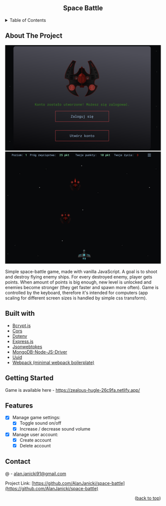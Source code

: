 <div align="center">

<h2 align="center">Space Battle</h2>
</div>

<!-- TABLE OF CONTENTS -->
<details>
  <summary>Table of Contents</summary>
  <ol>
    <li>
      <a href="#about-the-project">About The Project</a>
    </li>
    <li><a href="#built-with">Built With</a></li>
    <li><a href="#getting-started">Getting Started</a></li>
    <li><a href="#features">Features</a></li>
    <li><a href="#contact">Contact</a></li>
  </ol>
</details>

<!-- ABOUT THE PROJECT -->

## About The Project

[![Product Name Screen Shot][product-screenshot1]](https://zealous-hugle-26c9fa.netlify.app/)
[![Product Name Screen Shot][product-screenshot2]](https://zealous-hugle-26c9fa.netlify.app/)

Simple space-battle game, made with vanilla JavaScript. A goal is to shoot and destroy flying enemy ships. For every destroyed enemy, player gets points. When amount of points is big enough, new level is unlocked and enemies become stronger (they get faster and spawn more often).
Game is controlled by the keyboard, therefore it's intended for computers (app scaling for different screen sizes is handled by simple css transform).

<!-- BUILT WITH -->

## Built with

- [Bcrypt.js](https://github.com/dcodeIO/bcrypt.js)
- [Cors](https://www.npmjs.com/package/cors)
- [Dotenv](https://github.com/motdotla/dotenv)
- [Express.js](https://expressjs.com/)
- [Jsonwebtokes](https://github.com/auth0/node-jsonwebtoken)
- [MongoDB-Node-JS-Driver](https://github.com/mongodb/node-mongodb-native)
- [Uuid](https://github.com/uuidjs/uuid)
- [Webpack (minimal webpack boilerplate)](https://webpack.js.org/)

<!-- GETTING STARTED -->

## Getting Started

Game is available here - https://zealous-hugle-26c9fa.netlify.app/

<!-- FEATURES -->

## Features

- [x] Manage game settings:
  - [x] Toggle sound on/off
  - [x] Increase / decrease sound volume
- [x] Manage user account:
  - [x] Create account
  - [x] Delete account

<!-- CONTACT -->

## Contact

@ - alan.janicki91@gmail.com

Project Link: [https://github.com/AlanJanicki/space-battle](https://github.com/AlanJanicki/space-battle)

<p align="right">(<a href="#top">back to top</a>)</p>

[product-screenshot1]: /preview-1.png
[product-screenshot2]: /preview-2.png
